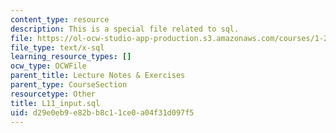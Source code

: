 ```yaml
---
content_type: resource
description: This is a special file related to sql.
file: https://ol-ocw-studio-app-production.s3.amazonaws.com/courses/1-264j-database-internet-and-systems-integration-technologies-fall-2013/d29e0eb9e82bb8c11ce0a04f31d097f5_L11_input.sql
file_type: text/x-sql
learning_resource_types: []
ocw_type: OCWFile
parent_title: Lecture Notes & Exercises
parent_type: CourseSection
resourcetype: Other
title: L11_input.sql
uid: d29e0eb9-e82b-b8c1-1ce0-a04f31d097f5
---
```

